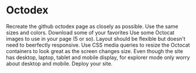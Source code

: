 # Octodex

Recreate the github octodex page as closely as possible. Use the same sizes and colors. Download some of your favorites
Use some Octocat images to use in your page (5 or so). Layout should be flexible but doesn't need to beerfectly responsive.
Use CSS media queries to resize the Octocat containers to look great as the screen changes size. Even though the site has desktop, laptop, tablet and mobile display, for explorer mode only worry about desktop and mobile.
Deploy your site.
